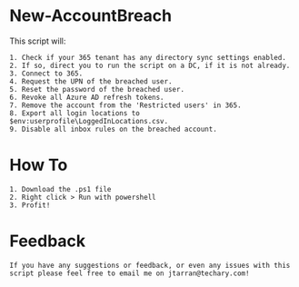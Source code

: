 # New-AccountBreach
 
This script will:

    1. Check if your 365 tenant has any directory sync settings enabled. 
    2. If so, direct you to run the script on a DC, if it is not already.
    3. Connect to 365.
    4. Request the UPN of the breached user.
    5. Reset the password of the breached user.
    6. Revoke all Azure AD refresh tokens.
    7. Remove the account from the 'Restricted users' in 365.
    8. Export all login locations to $env:userprofile\LoggedInLocations.csv.
    9. Disable all inbox rules on the breached account.

# How To

    1. Download the .ps1 file
    2. Right click > Run with powershell
    3. Profit!

# Feedback
    If you have any suggestions or feedback, or even any issues with this script please feel free to email me on jtarran@techary.com!
